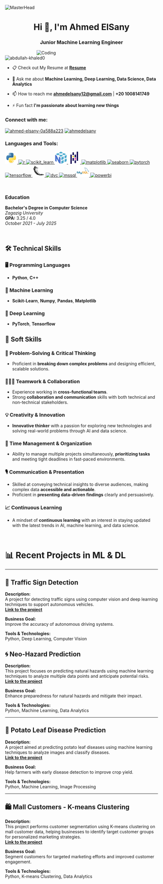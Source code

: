 ![MasterHead](https://i.pinimg.com/originals/fc/71/63/fc71635c7f1b09ed30413f59bb749582.gif)
<h1 align="center">Hi 👋, I'm Ahmed ElSany</h1>
<h3 align="center"> Junior Machine Learning Engineer</h3>
<img align="right" alt="Coding" width="400" src="https://149695847.v2.pressablecdn.com/wp-content/uploads/2018/12/developer-dribbble.gif">

<p align="left"> <img src="https://komarev.com/ghpvc/?username=abdullah-khaled0&label=Profile%20views&color=0e75b6&style=flat" alt="abdullah-khaled0" /> </p>

- 📋 Check out My Resume at [**Resume**]([https://docs.google.com/document/d/1_1tkH33oggXdtNtLS1ek_hHgC8YEHGkb/edit?usp=sharing&ouid=114996828737559694387&rtpof=true&sd=true](https://drive.google.com/file/d/1dVe4Uh87FoR7PdmvI-cYf0QZLKEWDD82/view?usp=drive_link))

- 💬 Ask me about **Machine Learning, Deep Learning, Data Science, Data Analytics**

- 📫 How to reach me **ahmedelsany12@gmail.com** | **+20 1008141749**

- ⚡ Fun fact **I'm passionate about learning new things**


<h3 align="left">Connect with me:</h3>
<p align="left">
<a href="www.linkedin.com/in/ahmed-elsany-0a588a223" target="blank"><img align="center" src="https://raw.githubusercontent.com/rahuldkjain/github-profile-readme-generator/master/src/images/icons/Social/linked-in-alt.svg" alt="ahmed-elsany-0a588a223" height="30" width="40" /></a>
<a href="https://www.kaggle.com/ahmedelsany" target="blank"><img align="center" src="https://raw.githubusercontent.com/rahuldkjain/github-profile-readme-generator/master/src/images/icons/Social/kaggle.svg" alt="ahmedelsany" height="30" width="40" /></a>
</p>

<h3 align="left">Languages and Tools:</h3>
<p align="left">
<!-- Programming Languages -->
  <a href="https://www.python.org" target="_blank" rel="noreferrer"> 
    <img src="https://raw.githubusercontent.com/devicons/devicon/master/icons/python/python-original.svg" alt="python" width="40" height="40"/> 
  </a> 
  <a href="https://www.r-project.org/" target="_blank" rel="noreferrer"> 
    <img src="https://www.vectorlogo.zone/logos/r-project/r-project-icon.svg" alt="r" width="40" height="40"/> 
  </a> 

  <!-- Machine Learning -->
  <a href="https://scikit-learn.org/" target="_blank" rel="noreferrer"> 
    <img src="https://upload.wikimedia.org/wikipedia/commons/0/05/Scikit_learn_logo_small.svg" alt="scikit_learn" width="40" height="40"/> 
  </a> 
  <a href="https://numpy.org/" target="_blank" rel="noreferrer"> 
    <img src="https://raw.githubusercontent.com/devicons/devicon/master/icons/numpy/numpy-original.svg" alt="numpy" width="40" height="40"/> 
  </a> 
  <a href="https://pandas.pydata.org/" target="_blank" rel="noreferrer"> 
    <img src="https://raw.githubusercontent.com/devicons/devicon/2ae2a900d2f041da66e950e4d48052658d850630/icons/pandas/pandas-original.svg" alt="pandas" width="40" height="40"/> 
  </a> 
  <a href="https://matplotlib.org/" target="_blank" rel="noreferrer"> 
    <img src="https://upload.wikimedia.org/wikipedia/commons/8/84/Matplotlib_icon.svg" alt="matplotlib" width="40" height="40"/> 
  </a> 
    <a href="https://seaborn.pydata.org/" target="_blank" rel="noreferrer"> 
    <img src="https://seaborn.pydata.org/_images/logo-mark-lightbg.svg" alt="seaborn" width="40" height="40"/> 
  </a>

  <!-- Deep Learning -->
  <a href="https://pytorch.org/" target="_blank" rel="noreferrer"> 
    <img src="https://upload.wikimedia.org/wikipedia/commons/1/10/PyTorch_logo_icon.svg" alt="pytorch" width="40" height="40"/> 
  </a> 
  <a href="https://www.tensorflow.org" target="_blank" rel="noreferrer"> 
    <img src="https://www.vectorlogo.zone/logos/tensorflow/tensorflow-icon.svg" alt="tensorflow" width="40" height="40"/> 
  </a> 

  <!-- Deployment & MLOps -->
  <a href="https://flask.palletsprojects.com/" target="_blank" rel="noreferrer"> 
    <img src="https://raw.githubusercontent.com/devicons/devicon/master/icons/flask/flask-original.svg" alt="flask" width="40" height="40"/> 
  </a> 
  <a href="https://dvc.org/" target="_blank" rel="noreferrer"> 
    <img src="https://avatars.githubusercontent.com/u/6848798?s=280&v=4" alt="dvc" width="40" height="40"/> 

  <!-- Data Science & BI -->
  <a href="https://www.microsoft.com/en-us/sql-server" target="_blank" rel="noreferrer"> 
    <img src="https://www.svgrepo.com/show/303229/microsoft-sql-server-logo.svg" alt="mssql" width="40" height="40"/> 
  </a> 
  <a href="https://www.mysql.com/" target="_blank" rel="noreferrer"> 
    <img src="https://raw.githubusercontent.com/devicons/devicon/master/icons/mysql/mysql-original-wordmark.svg" alt="mysql" width="40" height="40"/> 
  </a> 
  <a href="https://powerbi.microsoft.com/" target="_blank" rel="noreferrer"> 
    <img src="https://www.vectorlogo.zone/logos/microsoft_powerbi/microsoft_powerbi-icon.svg" alt="powerbi" width="40" height="40"/> 
  </a> 
</p>

<br>

### Education
**Bachelor's Degree in Computer Science**  
*Zagazig University*  
**GPA:** 3.25 / 4.0  
*October 2021 - July 2025*


<br>

## 🛠️ Technical Skills

### 🖥️ Programming Languages
- **Python**, **C++**

### 🤖 Machine Learning
- **Scikit-Learn**, **Numpy**, **Pandas**, **Matplotlib**

### 🧠 Deep Learning
- **PyTorch**, **Tensorflow**


## 🌟 Soft Skills
### 🎯 Problem-Solving & Critical Thinking
- Proficient in **breaking down complex problems** and designing efficient, scalable solutions.
  
### 🧑‍🤝‍🧑 Teamwork & Collaboration
- Experience working in **cross-functional teams**.
- Strong **collaboration and communication** skills with both technical and non-technical stakeholders.

### 💡 Creativity & Innovation
- **Innovative thinker** with a passion for exploring new technologies and solving real-world problems through AI and data science.

### 📅 Time Management & Organization
- Ability to manage multiple projects simultaneously, **prioritizing tasks** and meeting tight deadlines in fast-paced environments.

### 🎙️ Communication & Presentation
- Skilled at conveying technical insights to diverse audiences, making complex data **accessible and actionable**.
- Proficient in **presenting data-driven findings** clearly and persuasively.

### 📈 Continuous Learning
- A mindset of **continuous learning** with an interest in staying updated with the latest trends in AI, machine learning, and data science.

<br>

# 📊 Recent Projects in ML & DL

---
## 🚦 **Traffic Sign Detection**  
**Description:**  
A project for detecting traffic signs using computer vision and deep learning techniques to support autonomous vehicles.  
[**Link to the project**](https://github.com/AhmedElsany29/Traffic-Sign-Detection)

**Business Goal:**  
Improve the accuracy of autonomous driving systems.

**Tools & Technologies:**  
Python, Deep Learning, Computer Vision  


## 🌀 **Neo-Hazard Prediction**  
**Description:**  
This project focuses on predicting natural hazards using machine learning techniques to analyze multiple data points and anticipate potential risks.  
[**Link to the project**](https://github.com/AhmedElsany29/Neo-Hazard-Prediction)

**Business Goal:**  
Enhance preparedness for natural hazards and mitigate their impact.

**Tools & Technologies:**  
Python, Machine Learning, Data Analytics  

---


## 🍃 **Potato Leaf Disease Prediction**  
**Description:**  
A project aimed at predicting potato leaf diseases using machine learning techniques to analyze images and classify diseases.  
[**Link to the project**](https://github.com/AhmedElsany29/Potato-Leaf-Disease-Prediction)

**Business Goal:**  
Help farmers with early disease detection to improve crop yield.

**Tools & Technologies:**  
Python, Machine Learning, Image Processing  

---

## 🛍️ **Mall Customers - K-means Clustering**  
**Description:**  
This project performs customer segmentation using K-means clustering on mall customer data, helping businesses to identify target customer groups for personalized marketing strategies.  
[**Link to the project**](https://github.com/AhmedElsany29/Mall_Customers-K-means-clustering-Public)

**Business Goal:**  
Segment customers for targeted marketing efforts and improved customer engagement.

**Tools & Technologies:**  
Python, K-means Clustering, Data Analytics  




